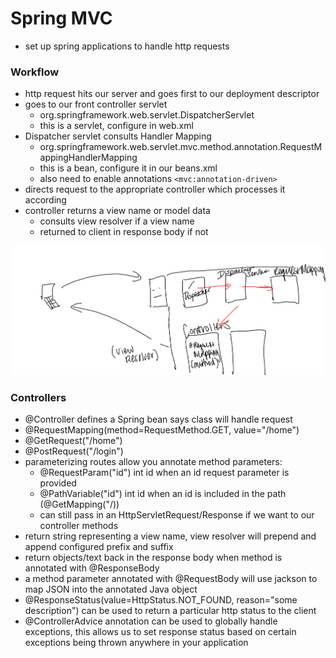 # Spring MVC
- set up spring applications to handle http requests

### Workflow
- http request hits our server and goes first to our deployment descriptor 
- goes to our front controller servlet
    - org.springframework.web.servlet.DispatcherServlet
    - this is a servlet, configure in web.xml
- Dispatcher servlet consults Handler Mapping
    - org.springframework.web.servlet.mvc.method.annotation.RequestMappingHandlerMapping
    - this is a bean, configure it in our beans.xml
    - also need to enable annotations ```<mvc:annotation-driven>```
- directs request to the appropriate controller which processes it according 
- controller returns a view name or model data
    - consults view resolver if a view name
    - returned to client in response body if not
<img src="mvc-workflow.png" alt="workflow of spring mvc">

### Controllers
- @Controller defines a Spring bean says class will handle request 
- @RequestMapping(method=RequestMethod.GET, value="/home")
- @GetRequest("/home")
- @PostRequest("/login")
- parameterizing routes allow you annotate method parameters:
    - @RequestParam("id") int id when an id request parameter is provided
    - @PathVariable("id") int id when an id is included in the path (@GetMapping("/))
    - can still pass in an HttpServletRequest/Response if we want to our controller methods
- return string representing a view name, view resolver will prepend and append configured prefix and suffix 
- return objects/text back in the response body when method is annotated with @ResponseBody
- a method parameter annotated with @RequestBody will use jackson to map JSON into the annotated Java object 
- @ResponseStatus(value=HttpStatus.NOT_FOUND, reason="some description") can be used to return a particular http status to the client
- @ControllerAdvice annotation can be used to globally handle exceptions, this allows us to set response status based on certain exceptions being thrown anywhere in your application


